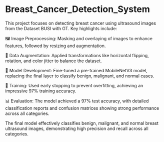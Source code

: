 # Breast_Cancer_Detection_System

This project focuses on detecting breast cancer using ultrasound images from the Dataset BUSI with GT. Key highlights include:

🖼️ Image Preprocessing: Masking and overlaying of images to enhance features, followed by resizing and augmentation.

🔄 Data Augmentation: Applied transformations like horizontal flipping, rotation, and color jitter to balance the dataset.

🧠 Model Development: Fine-tuned a pre-trained MobileNetV3 model, replacing the final layer to classify benign, malignant, and normal cases.

🎯 Training: Used early stopping to prevent overfitting, achieving an impressive 97% training accuracy.

📊 Evaluation: The model achieved a 97% test accuracy, with detailed classification reports and confusion matrices showing strong performance across all categories.

The final model effectively classifies benign, malignant, and normal breast ultrasound images, demonstrating high precision and recall across all categories.
